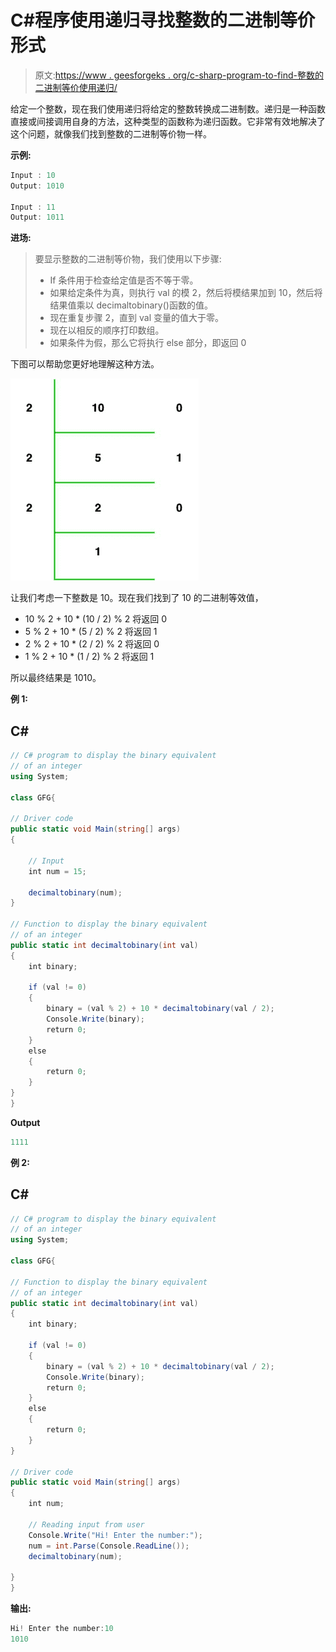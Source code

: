 # C#程序使用递归寻找整数的二进制等价形式

> 原文:[https://www . geesforgeks . org/c-sharp-program-to-find-整数的二进制等价使用递归/](https://www.geeksforgeeks.org/c-sharp-program-to-find-binary-equivalent-of-an-integer-using-recursion/)

给定一个整数，现在我们使用递归将给定的整数转换成二进制数。递归是一种函数直接或间接调用自身的方法，这种类型的函数称为递归函数。它非常有效地解决了这个问题，就像我们找到整数的二进制等价物一样。

**示例:**

```cs
Input : 10
Output: 1010

Input : 11
Output: 1011
```

**进场:**

> 要显示整数的二进制等价物，我们使用以下步骤:
> 
> *   If 条件用于检查给定值是否不等于零。
> *   如果给定条件为真，则执行 val 的模 2，然后将模结果加到 10，然后将结果值乘以 decimaltobinary()函数的值。
> *   现在重复步骤 2，直到 val 变量的值大于零。
> *   现在以相反的顺序打印数组。
> *   如果条件为假，那么它将执行 else 部分，即返回 0

下图可以帮助您更好地理解这种方法。

![](img/8bc3b928bc533f7327cec0ad89e7a453.png)

让我们考虑一下整数是 10。现在我们找到了 10 的二进制等效值，

*   10 % 2 + 10 * (10 / 2) % 2 将返回 0
*   5 % 2 + 10 * (5 / 2) % 2 将返回 1
*   2 % 2 + 10 * (2 / 2) % 2 将返回 0
*   1 % 2 + 10 * (1 / 2) % 2 将返回 1

所以最终结果是 1010。

**例 1:**

## C#

```cs
// C# program to display the binary equivalent
// of an integer
using System;

class GFG{

// Driver code
public static void Main(string[] args)
{

    // Input
    int num = 15;

    decimaltobinary(num);
}

// Function to display the binary equivalent 
// of an integer
public static int decimaltobinary(int val)
{
    int binary;

    if (val != 0)
    {
        binary = (val % 2) + 10 * decimaltobinary(val / 2);
        Console.Write(binary);
        return 0;
    }
    else
    {
        return 0;
    }
}
}
```

**Output**

```cs
1111
```

**例 2:**

## C#

```cs
// C# program to display the binary equivalent
// of an integer
using System;

class GFG{

// Function to display the binary equivalent 
// of an integer
public static int decimaltobinary(int val)
{
    int binary;

    if (val != 0)
    {
        binary = (val % 2) + 10 * decimaltobinary(val / 2);
        Console.Write(binary);
        return 0;
    }
    else
    {
        return 0;
    }
}

// Driver code
public static void Main(string[] args)
{
    int num;

    // Reading input from user
    Console.Write("Hi! Enter the number:");
    num = int.Parse(Console.ReadLine());
    decimaltobinary(num);

}
}
```

**输出:**

```cs
Hi! Enter the number:10
1010
```